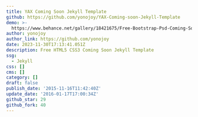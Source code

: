 ```yaml
---
title: YAX Coming Soon Jekyll Template
github: https://github.com/yonojoy/YAX-Coming-soon-Jekyll-Template
demo: >-
  https://www.behance.net/gallery/18421675/Free-Bootstrap-Psd-Coming-Soon-Template
author: yonojoy
author_link: https://github.com/yonojoy
date: 2023-11-30T17:13:41.051Z
description: Free HTML5 CSS3 Coming Soon Jekyll Template
ssg:
  - Jekyll
css: []
cms: []
category: []
draft: false
publish_date: '2015-11-16T11:42:40Z'
update_date: '2016-01-17T17:00:34Z'
github_star: 29
github_fork: 40
---
```

